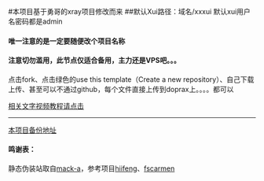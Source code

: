 #本项目基于勇哥的xray项目修改而来
##默认Xui路径：域名/xxxui  默认xui用户名密码都是admin
#### 唯一注意的是一定要随便改个项目名称

#### 注意切勿滥用，此节点仅适合备用，主力还是VPS吧。。。

点击fork、点击绿色的use this template（Create a new repository）、自己下载上传、甚至可以不通过github，每个文件直接上传到doprax上。。。。都可以

[相关文字视频教程请点击](https://ygkkk.blogspot.com/2023/01/doprax-xray-v2ray-cdn.html)

---------------------------------------------------------------------------------------

[本项目备份地址](https://gitlab.com/zyzh666/doprax-xui)
#### 鸣谢表：
静态伪装站取自[mack-a](https://github.com/mack-a/v2ray-agent)，参考项目[hiifeng](https://github.com/hiifeng/V2ray-for-Doprax)、[fscarmen](https://github.com/fscarmen2/V2-for-Doprax)



